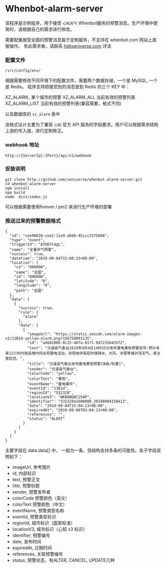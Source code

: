 # Whenbot-alarm-server

该程序是示例程序，用于接受 `心知天气` Whenbot服务的预警消息。生产环境中使用时，请根据自己的需求进行修改。

需要配置接受全国的预警消息属于定制服务，不支持在 whenbot.com 网站上直接操作。
有此需求者，请联系 hi@seniverse.com 详谈

### 配置文件
`/src/config/env/`

根据需要修改不同环境下的配置文件，需要两个数据存储，一个是 MySQL, 一个是 Redis。
程序支持把接受到的消息放到 Redis 的三个 KEY 中：

XZ_ALARM_<v3> 某个城市的预警
XZ_ALARM_ALL 当前有效的预警列表
XZ_ALARM_LIST 当前有效的预警列表(兼容需要，格式不同)

以及数据库的 `xz_alarm` 表中

该格式设计主要为了兼容 `心知` 官方 API 服务的字段要求。用户可以根据需求结构上游的传入值，进行定制修正。

### webhook 地址
`http://{ServerIp}:{Port}/api/v1/webhook`

### 安装说明

```
git clone http://github.com/seniverse/whenbot-alarm-server.git
cd whenbot-alarm-server
npm install
npm build
node  dist/index.js
```

可以根据需要使用forever / pm2 来进行生产环境的部署

### 推送过来的预警数据格式

```
{
  "id": "cee90820-cee2-11e9-a84b-45ccc2575608",
  "type": "event",
  "triggerId": "ATUD7C4gL",
  "name": "全量天气预警",
  "success": true,
  "datetime": "2019-09-04T15:08:33+08:00",
  "location": {
    "v3": "000000",
    "name": "全国",
    "id": "000000",
    "latitude": "0",
    "longitude": "0",
    "path": "全国"
  },
  "data": [
    {
      "success": true,
      "rule": [
        "alarm"
      ],
      "data": [
        {
          "imageUrl": "https://static.sencdn.com/alarm-images-v2/11B14-yellow-alarm.png?156758091135",
          "id": "ad68280b-8c25-487a-8171-9d72358435f2",
          "text": "元谋县气象台2019年9月4日14时55分发布雷电黄色预警信号:预计未来12小时内我县境内将出现雷电活动，并局地伴有短时强降水、大风、冰雹等强对流天气，请注意防范。",
          "title": "元谋县气象台发布雷电黄色预警[Ⅲ级/较重]",
          "sender": "元谋县气象台",
          "colorCode": "yellow",
          "colorText": "黄色",
          "eventName": "雷电事件",
          "eventId": "11B14",
          "regionId": "532328",
          "locationV3": "WK86NQDC254P",
          "identifier": "53232841600000_20190904150413",
          "date": "2019-09-04T15:04:13+08:00",
          "expiredAt": "2019-09-06T03:04:13+08:00",
          "references": "",
          "status": "ALERT"
        }
      ]
    }
  ]
}
```

主要字段在 data.data[] 中， 一般为一条，但结构支持多条的可能性。各子字段说明如下：

* imageUrl, 参考图片
* id, 内部标识
* text, 预警正文
* title, 预警标题
* sender, 预警发布者
* colorCode 预警颜色（英文）
* colorText 预警颜色（中文）
* eventName, 预警类型名称
* eventId, 预警类型标识
* regionId, 城市标识（国家标准）
* locationV3, 城市标识（心知 v3 标识）
* identifier, 预警编号
* date, 发布时间
* expiredAt, 过期时间
* references, 关联预警编号
* status, 预警状态，有ALTER, CANCEL, UPDATE几种
